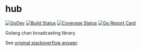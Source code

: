 # hub

[![GoDev][godev-image]][godev-url]
[![Build Status][build-image]][build-url]
[![Coverage Status][coverage-image]][coverage-url]
[![Go Report Card][goreport-image]][goreport-url]

Golang chan broadcasting library.

See [original stackoverflow answer](https://stackoverflow.com/a/49877632).

[godev-image]: https://img.shields.io/badge/go.dev-reference-5272B4?logo=go&logoColor=white
[godev-url]: https://pkg.go.dev/github.com/go-x-pkg/hub

[build-image]: https://travis-ci.com/go-x-pkg/hub.svg?branch=master
[build-url]: https://travis-ci.com/go-x-pkg/hub

[coverage-image]: https://coveralls.io/repos/github/go-x-pkg/hub/badge.svg?branch=master
[coverage-url]: https://coveralls.io/github/go-x-pkg/hub?branch=master

[goreport-image]: https://goreportcard.com/badge/github.com/go-x-pkg/hub
[goreport-url]: https://goreportcard.com/report/github.com/go-x-pkg/hub
